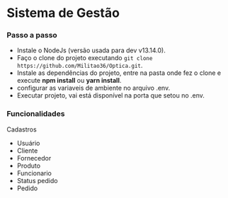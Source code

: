 # Sistema de Gestão

### Passo a passo
- Instale o NodeJs (versão usada para dev v13.14.0).
- Faço o clone do projeto executando `git clone https://github.com/Militao36/Optica.git`.
- Instale as dependências do projeto, entre na pasta onde fez o clone e execute **npm install** ou **yarn install**.
- configurar as variaveis de ambiente no arquivo .env.
- Executar projeto, vai está disponível na porta que setou no .env.


### Funcionalidades
Cadastros
- Usuário
- Cliente
- Fornecedor
- Produto
- Funcionario
- Status pedido
- Pedido


###


